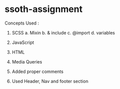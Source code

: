 # ssoth-assignment

Concepts Used :

1. SCSS
  a. Mixin
  b. & include
  c. @import
  d. variables
  
2. JavaScript 
3. HTML 
4. Media Queries 
5. Added proper comments
6. Used Header, Nav and footer section
